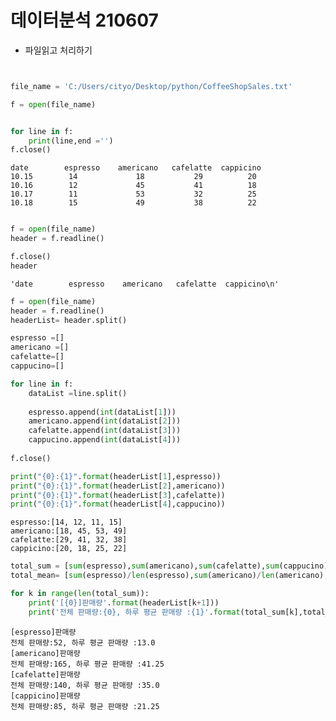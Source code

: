 # 데이터분석 210607
- 파일읽고 처리하기 


```python

```


```python

```


```python
file_name = 'C:/Users/cityo/Desktop/python/CoffeeShopSales.txt'
```


```python
f = open(file_name)


for line in f:
    print(line,end ='')
f.close()
```

    date        espresso    americano   cafelatte  cappicino
    10.15        14             18           29          20
    10.16        12             45           41          18
    10.17        11             53           32          25
    10.18        15             49           38          22
    


```python

```


```python
f = open(file_name)
header = f.readline()
```


```python
f.close()
header
```




    'date        espresso    americano   cafelatte  cappicino\n'




```python
f = open(file_name)
header = f.readline()
headerList= header.split()

espresso =[]
americano =[]
cafelatte=[]
cappucino=[]

for line in f:
    dataList =line.split()
    
    espresso.append(int(dataList[1]))
    americano.append(int(dataList[2]))
    cafelatte.append(int(dataList[3]))
    cappucino.append(int(dataList[4]))
    
f.close()

print("{0}:{1}".format(headerList[1],espresso))
print("{0}:{1}".format(headerList[2],americano))
print("{0}:{1}".format(headerList[3],cafelatte))
print("{0}:{1}".format(headerList[4],cappucino))
```

    espresso:[14, 12, 11, 15]
    americano:[18, 45, 53, 49]
    cafelatte:[29, 41, 32, 38]
    cappicino:[20, 18, 25, 22]
    


```python
total_sum = [sum(espresso),sum(americano),sum(cafelatte),sum(cappucino)]
total_mean= [sum(espresso)/len(espresso),sum(americano)/len(americano),sum(cafelatte)/len(cafelatte),sum(cappucino)/len(cappucino)]
```


```python
for k in range(len(total_sum)):
    print('[{0}]판매량'.format(headerList[k+1]))
    print('전체 판매량:{0}, 하루 평균 판매량 :{1}'.format(total_sum[k],total_mean[k]))
```

    [espresso]판매량
    전체 판매량:52, 하루 평균 판매량 :13.0
    [americano]판매량
    전체 판매량:165, 하루 평균 판매량 :41.25
    [cafelatte]판매량
    전체 판매량:140, 하루 평균 판매량 :35.0
    [cappicino]판매량
    전체 판매량:85, 하루 평균 판매량 :21.25
    


```python

```
